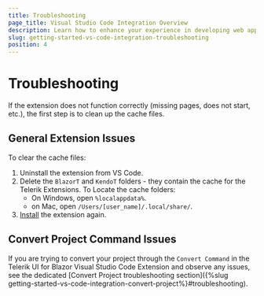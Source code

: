 ```yaml
---
title: Тroubleshooting
page_title: Visual Studio Code Integration Overview
description: Learn how to enhance your experience in developing web applications with Progress Telerik UI for Blazor.
slug: getting-started-vs-code-integration-troubleshooting
position: 4
---
```


# Troubleshooting

If the extension does not function correctly (missing pages, does not start, etc.), the first step is to clean up the cache files.

## General Extension Issues

To clear the cache files:

1. Uninstall the extension from VS Code.
2. Delete the `BlazorT` and `KendoT` folders - they contain the cache for the Telerik Extensions. To Locate the cache folders:
    * On Windows, open `%localappdata%`.
    * on Mac, open `/Users/[user_name]/.local/share/`.
3. [Install](https://marketplace.visualstudio.com/items?itemName=TelerikInc.blazortemplatewizard) the extension again.

## Convert Project Command Issues

If you are trying to convert your project through the `Convert Command` in the Telerik UI for Blazor Visual Studio Code Extension and observe any issues, see the dedicated [Convert Project troubleshooting section]({%slug getting-started-vs-code-integration-convert-project%}#troubleshooting).
